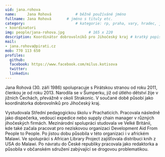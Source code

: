 ```yaml
---
uid: jana.rohova
name:     Jana Rohová      		# běžně používáné jméno
fullname: Jana Rohová  		# jméno s tituly etc.
category:                 		# kategorie: rp, praha, vary, hradec, jmk, senat
- koordinatori
img: people/jana-rohova.jpg           # 165 x 220
description: Koordinátor dobrovolníků pro Jihočeský kraj # kratký popis, max 160 znaků
mail:
- jana.rohova@pirati.cz
mob: 770 113 650
profiles:
  github:
  facebook: https://www.facebook.com/milus.kotisova
  twitter:
  linkedin:
---
```


Jana Rohová (30. září 1986) spolupracuje s Pirátskou stranou od roku 2011, členkou je od roku 2013. Narodila se v Šumperku, již od útlého dětství žije v jižních Čechách, převážně v okolí Strakonic. V součané době působí jako koordinátorka dobrovolníků pro Jihočeský kraj. 

Vystudovala Střední pedagogickou školu v Prachaticích. Pracovala následně jako dispečerka, vedoucí expedice nebo supply chain manager v různých jihočeských firmách. Mezinárodní spolupráci studovala ve Velké Británii, kde také začala pracovat pro neziskovou organizaci Development Aid From People to People. Po jistou dobu působila v této organizaci i v africkém Malawi. Ve spolupráci s African Library Project zajišťovala distribuci knih z USA do Malawi. Po návratu do České republiky pracovala jako redaktorka a působila v občanském sdružení zabývající se drogovou problematikou. 
